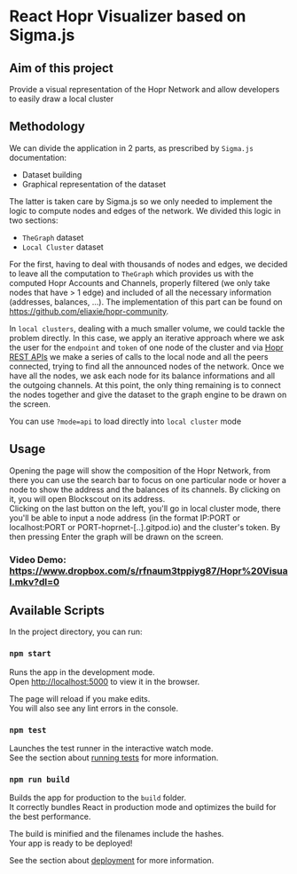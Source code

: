 # React Hopr Visualizer based on Sigma.js
## Aim of this project
Provide a visual representation of the Hopr Network and allow developers to easily draw a local cluster
## Methodology
We can divide the application in 2 parts, as prescribed by `Sigma.js` documentation:
- Dataset building
- Graphical representation of the dataset

The latter is taken care by Sigma.js so we only needed to implement the logic to compute nodes and edges of the network.
We divided this logic in two sections:
- `TheGraph` dataset
- `Local Cluster` dataset

For the first, having to deal with thousands of nodes and edges, we decided to leave all the computation to `TheGraph` which provides us with the computed Hopr Accounts and Channels, properly filtered (we only take nodes that have > 1 edge) and included of all the necessary information (addresses, balances, ...). The implementation of this part can be found on https://github.com/eliaxie/hopr-community.

In `local clusters`, dealing with a much smaller volume, we could tackle the problem directly. In this case, we apply an iterative approach where we ask the user for the `endpoint`  and `token` of one node of the cluster and via [Hopr REST APIs](https://docs.hoprnet.org/developers/rest-api) we make a series of calls to the local node and all the peers connected, trying to find all the announced nodes of the network. Once we have all the nodes, we ask each node for its balance informations and all the outgoing channels. At this point, the only thing remaining is to connect the nodes together and give the dataset to the graph engine to be drawn on the screen.

You can use `?mode=api` to load directly into `local cluster` mode

## Usage
Opening the page will show the composition of the Hopr Network, from there you can use the search bar to focus on one particular node or hover a node to show the address and the balances of its channels. By clicking on it, you will open Blockscout on its address.\
Clicking on the last button on the left, you'll go in local cluster mode, there you'll be able to input a node address (in the format IP:PORT or localhost:PORT or PORT-hoprnet-[..].gitpod.io) and the cluster's token. By then pressing Enter the graph will be drawn on the screen.
### Video Demo: https://www.dropbox.com/s/rfnaum3tppiyg87/Hopr%20Visual.mkv?dl=0


## Available Scripts

In the project directory, you can run:

### `npm start`

Runs the app in the development mode.\
Open [http://localhost:5000](http://localhost:5000) to view it in the browser.

The page will reload if you make edits.\
You will also see any lint errors in the console.

### `npm test`

Launches the test runner in the interactive watch mode.\
See the section about [running tests](https://facebook.github.io/create-react-app/docs/running-tests) for more information.

### `npm run build`

Builds the app for production to the `build` folder.\
It correctly bundles React in production mode and optimizes the build for the best performance.

The build is minified and the filenames include the hashes.\
Your app is ready to be deployed!

See the section about [deployment](https://facebook.github.io/create-react-app/docs/deployment) for more information.
